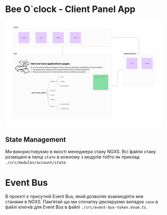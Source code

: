 # Bee O`clock - Client Panel App

![concept.jpg](project-material%2Fconcept.jpg)

## State Management
Ми використовуємо в якості менеджера стану NGXS. Всі файли стану розміщені в папці `state` в кожному з модулів тобто як приклад `./src/modules/account/state`.

# Event Bus
В проєкті є присутній Event Bus, який дозволяє взаємодіяти між станами в NGXS. 
Памʼятай що ми спочатку декларуємо випадок `case` в файлі ключів для Event Bus в файлі `./src/event-bus-token.enum.ts`.


